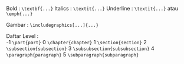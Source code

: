 Bold        : ```\textbf{...}```
Italics     : ```\textit{...}```
Underline   : ```\textit{...}``` atau ```\emph{...}```

Gambar  : ```\includegraphics[...]{...}```

Daftar Level :  
-1 	```\part{part}```
0 	```\chapter{chapter}```
1 	```\section{section}```
2 	```\subsection{subsection}```
3 	```\subsubsection{subsubsection}```
4 	```\paragraph{paragraph}```
5 	```\subparagraph{subparagraph}```